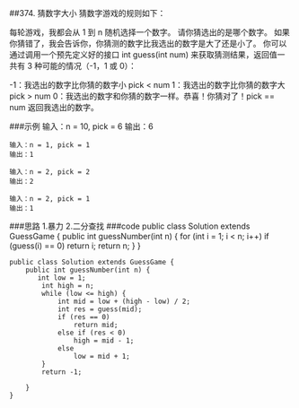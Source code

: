 ##374. 猜数字大小
猜数字游戏的规则如下：

每轮游戏，我都会从 1 到 n 随机选择一个数字。 请你猜选出的是哪个数字。
如果你猜错了，我会告诉你，你猜测的数字比我选出的数字是大了还是小了。
你可以通过调用一个预先定义好的接口 int guess(int num) 来获取猜测结果，返回值一共有 3 种可能的情况（-1，1 或 0）：

-1：我选出的数字比你猜的数字小 pick < num
1：我选出的数字比你猜的数字大 pick > num
0：我选出的数字和你猜的数字一样。恭喜！你猜对了！pick == num
返回我选出的数字。

###示例
    输入：n = 10, pick = 6
    输出：6
    
    输入：n = 1, pick = 1
    输出：1
    
    输入：n = 2, pick = 2
    输出：2
    
    输入：n = 2, pick = 1
    输出：1
    
###思路
    1.暴力
    2.二分查找
###code
    public class Solution extends GuessGame {
        public int guessNumber(int n) {
            for (int i = 1; i < n; i++)
                if (guess(i) == 0)
                    return i;
            return n;
        }
    }
    
    public class Solution extends GuessGame {
        public int guessNumber(int n) {
           int low = 1;
            int high = n;
            while (low <= high) {
                int mid = low + (high - low) / 2;
                int res = guess(mid);
                if (res == 0)
                    return mid;
                else if (res < 0)
                    high = mid - 1;
                else
                    low = mid + 1;
            }
            return -1;
    
        }
    }